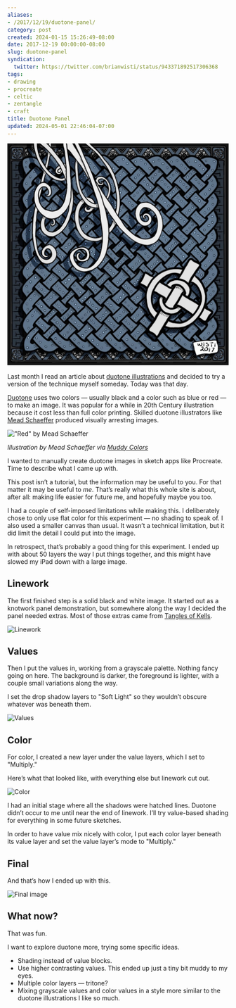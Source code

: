 ```yaml
---
aliases:
- /2017/12/19/duotone-panel/
category: post
created: 2024-01-15 15:26:49-08:00
date: 2017-12-19 00:00:00-08:00
slug: duotone-panel
syndication:
  twitter: https://twitter.com/brianwisti/status/943371892517306368
tags:
- drawing
- procreate
- celtic
- zentangle
- craft
title: Duotone Panel
updated: 2024-05-01 22:46:04-07:00
---
```


![attachments/img/2017/cover-2017-12-19.jpg](../../../attachments/img/2017/cover-2017-12-19.jpg)

Last month I read an article about [duotone illustrations](https://muddycolors.blogspot.com/2012/08/duotone-illustrations.html) and decided to try
a version of the technique myself someday. Today was that day.

<!--more-->

[Duotone](https://en.wikipedia.org/wiki/Duotone) uses two colors — usually black and a color such as blue or red — to make an image. It was popular for a while in 20th Century illustration because it cost less than full color printing. Skilled duotone illustrators like [Mead Schaeffer](https://americanillustration.org/project/mead-schaeffer/) produced visually arresting images.

!["Red" by Mead Schaeffer](attachments/img/2017/mead-schaeffer-red.jpg)

*Illustration by Mead Schaeffer via [Muddy Colors](https://muddycolors.blogspot.com/2012/08/duotone-illustrations.html)*

I wanted to manually create duotone images in sketch apps like Procreate. Time to describe what I came up with.

This post isn’t a tutorial, but the information may be useful to you. For that matter it may be useful to *me*. That’s really what this whole site is about, after all: making life easier for future me, and hopefully maybe you too.

I had a couple of self-imposed limitations while making this. I deliberately chose to only use flat color for this experiment — no shading to speak of. I also used a smaller canvas than usual. It wasn’t a technical limitation, but it did limit the detail I could put into the image.

In retrospect, that’s probably a good thing for this experiment. I ended up with about 50 layers the way I put things together, and this might have slowed my iPad down with a large image.

## Linework

The first finished step is a solid black and white image. It started out as a
knotwork panel demonstration, but somewhere along the way I decided the panel
needed extras. Most of those extras came from [Tangles of Kells](https://www.goodreads.com/book/show/26311641-the-tangles-of-kells).

![Linework](attachments/img/2017/duotone-panel-linework.png)

## Values

Then I put the values in, working from a grayscale palette. Nothing fancy going on here. The background is darker, the foreground is lighter, with a couple small variations along the way.

I set the drop shadow layers to "Soft Light" so they wouldn’t obscure whatever was beneath them.

![Values](attachments/img/2017/duotone-panel-values.png)

## Color

For color, I created a new layer under the value layers, which I set to "Multiply."

Here’s what that looked like, with everything else but linework cut out.

![Color](attachments/img/2017/duotone-panel-color.png)

I had an initial stage where all the shadows were hatched lines. Duotone didn’t occur to me until near the end of linework. I’ll try value-based shading for everything in some future sketches.

In order to have value mix nicely with color, I put each color layer beneath its value layer and set the value layer’s mode to "Multiply."

## Final

And that’s how I ended up with this.

![Final image](attachments/img/2017/cover-2017-12-19.jpg)

## What now?

That was fun.

I want to explore duotone more, trying some specific ideas.

* Shading instead of value blocks.
* Use higher contrasting values. This ended up just a tiny bit muddy to my eyes.
* Multiple color layers — tritone?
* Mixing grayscale values and color values in a style more similar to the  duotone illustrations I like so much.